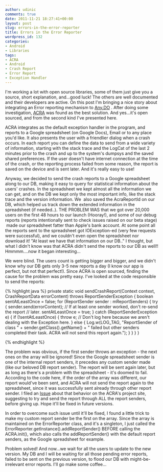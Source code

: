 ```yaml
---
author: udinic
comments: true
date: 2011-11-21 18:27:41+00:00
layout: post
slug: errors-in-the-error-reporter
title: Errors in the Error Reporter
wordpress_id: 132
categories:
- Android
- Libraries
tags:
- ACRA
- Android
- Crash Report
- Error Report
- Exception Handler
---
```


I'm working a lot with open source libraries, some of them just give you a source, short explanation, and...good luck! The others are well documented and their developers are active. On this post I'm bringing a nice story about integrating an Error reporting mechanism to [Any.DO](http://any.do) . After doing some investigation, [ACRA](http://code.google.com/p/acra/) was found as the best solution. And yes...it's open sourced, and from the second kind I've presented here.


ACRA integrates as the default exception handler in the program, and reports to a Google spreadsheet (on Google Docs), Email or to any place you'd like. It also presents the user with a friendlier dialog when a crash occurs. In each report you can define the data to send from a wide variety of information, starting with the stack trace and the LogCat of the last 2 minutes prior to the crash and up to the system's dumpsys and the saved shared preferences. If the user doesn't have internet connection at the time of the crash, or the reporting process failed from some reason, the report is saved on the device and is sent later. And it's really easy to use!




Anyway, we decided to send the crash reports to a Google spreadsheet along to our DB, making it easy to query for statistical information about the users' crashes. In the spreadsheet we kept almost all the information we can get, and on the DB we kept only the most important info, like the stack trace and the version information. We  also saved the AcraReportId on our DB, which helped us track down the extended information in the spreadsheet (if needed..). THE PROBLEM WAS that we got over 20,000 users on the first 48 hours to our launch (Hooray!), and some of our debug reports (reports intentionally sent to check issues raised on our beta stage)  made our spreadsheet fatter than Apple's bank account. At some point all the reports sent to the spreadsheet got IOException-ed (very few requests were successful), and we couldn't even open the spreadsheet nor download it! "At least we have that information on our DB.." I thought, but what I didn't know was that ACRA didn't send the reports to our DB as well!! Hmmmm....now it began interesting...




We were blind. The users count is getting bigger and bigger, and we didn't know why our DB gets only 3-5 new reports a day (I know our app is perfect, but not that perfect!). Since ACRA is open sourced, finding the cause for the problem was pretty easy. I've looked at the code responsible to send the reports:



{% highlight java %}
    private static void sendCrashReport(Context context, CrashReportData errorContent) throws ReportSenderException {
        boolean sentAtLeastOnce = false;
        for (ReportSender sender : mReportSenders) {
            try {
                sender.send(errorContent);
                // If at least one sender worked, don't re-send the report
                // later.
                sentAtLeastOnce = true;
            } catch (ReportSenderException e) {
                if (!sentAtLeastOnce) {
                    throw e; // Don't log here because we aren't dealing with the Exception here.
                } else {
                    Log.w(LOG_TAG, "ReportSender of class " + sender.getClass().getName()
                            + " failed but other senders completed their task. ACRA will not send this report again.");
                }
            }
        }
    }

{% endhighlight %}

The problem was obvious, if the first sender throws an exception - the next ones on the array will be ignored! Since the Google spreadsheet sender is one of the internal report senders, it precedes any custom sender made (like our beloved DB report sender). The report will be sent again later, but as long as there's a problem with the spreadsheet - it's doomed to fail. According to the code here, if the order of the array was different, our report would've been sent, and ACRA will not send the report again to the spreadsheet, since it was successfully sent already through other report sender. I filed an [Issue](http://code.google.com/p/acra/issues/detail?id=92&sort=-id&colspec=ID%20Stars%20Type%20Status%20Priority%20Milestone%20Owner%20Summary) about that behavior on the ACRA's project site, suggesting to try and send the report through ALL the report senders, before giving up. Hope it'll be fixed in future versions.

In order to overcome such issue until it'll be fixed, I found a little trick to make my custom report sender be the first on the array. Since the array is maintained on the ErrorReporter class, and it's a singleton, I just called the ErrorReporter.getInstance().addReportSender() BEFORE calling the ACRA.init(), which also calls the addReportSender() with the default report senders, as the Google spreadsheet for example.

Problem solved! And now...we wait for all the users to update to the new version. My DB and I will be waiting for all those pending error reports, failed to be sent on the previous version, to flood our DB with might-be-irrelevant error reports. I'll go make some coffee...
